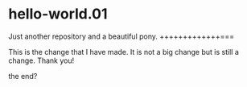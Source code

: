 # hello-world.01
Just another repository and a beautiful pony.
+++++++++++++===

This is the change that I have made. It is not a big change but is still a change. Thank you!


the end?
